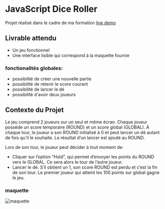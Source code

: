 # JavaScript Dice Roller

Projet réalisé dans le cadre de ma formation
[live demo](https://marinvcq.github.io/diceRoller/)

## Livrable attendu

* Un jeu fonctionnel
* Une interface lisible qui correspond à la maquette fournie

### fonctionalités globales:

* possibilité de créer une nouvelle partie 
* possibilité de retenir le score courant
* possibilité de lancer le dé
* possibilité d'avoir deux joueurs

## Contexte du Projet

Le jeu comprend 2 joueurs sur un seul et même écran. 
Chaque joueur possède un score temporaire (ROUND) et un score global (GLOBAL).
À chaque tour, le joueur a son ROUND initialisé à 0 et peut lancer un dé autant de fois qu'il le souhaite. Le 
résultat d’un lancer est ajouté au ROUND. 

Lors de son tour, le joueur peut décider à tout moment de:
- Cliquer sur l’option “Hold”, qui permet d’envoyer les points du ROUND vers le GLOBAL. Ce sera alors le
tour de l’autre joueur.
- Lancer le dé. S’il obtient un 1, son score ROUND est perdu et c’est la fin de son tour.
Le premier joueur qui atteint les 100 points sur global gagne le jeu.

### maquette 

![maquette](https://i.imgur.com/WgrX6NL.png)


